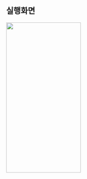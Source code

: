 ## 실행화면

<img src="[이미지주소.png](https://user-images.githubusercontent.com/62470991/179026936-7879f840-419b-4fc2-97a1-fce2a3b1603e.png)" width="200" height="400"/>
